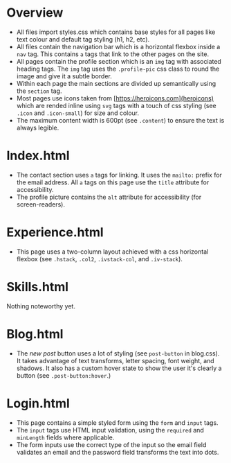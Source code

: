 # Overview
* All files import styles.css which contains base styles for all pages like text colour and default tag styling (h1, h2, etc).
* All files contain the navigation bar which is a horizontal flexbox inside a `nav` tag. This contains `a` tags that link to the other pages on the site.
* All pages contain the profile section which is an `img` tag with associated heading tags. The `img` tag uses the `.profile-pic` css class to round the image and give it a subtle border.
* Within each page the main sections are divided up semantically using the `section` tag.
* Most pages use icons taken from [https://heroicons.com](heroicons) which are rended inline using `svg` tags with a touch of css styling (see `.icon` and `.icon-small`) for size and colour.
* The maximum content width is 600pt (see `.content`) to ensure the text is always legible.


# Index.html
* The contact section uses `a` tags for linking. It uses the `mailto:` prefix for the email address. All `a` tags on this page use the `title` attribute for accessibility.
* The profile picture contains the `alt` attribute for accessibility (for screen-readers).

# Experience.html
* This page uses a two-column layout achieved with a css horizontal flexbox (see `.hstack`, `.col2`, `.ivstack-col`, and `.iv-stack`).

# Skills.html
Nothing noteworthy yet.

# Blog.html
* The *new post* button uses a lot of styling (see `post-button` in blog.css). It takes advantage of text transforms, letter spacing, font weight, and shadows. It also has a custom hover state to show the user it's clearly a button (see `.post-button:hover`.)

# Login.html
* This page contains a simple styled form using the `form` and `input` tags.
* The `input` tags use HTML input validation, using the `required` and `minLength` fields where applicable.
* The form inputs use the correct type of the input so the email field validates an email and the password field transforms the text into dots.
